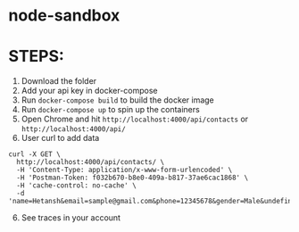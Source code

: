 # node-sandbox

# STEPS:

1. Download the folder
2. Add your api key in docker-compose
3. Run `docker-compose build` to build the docker image
4. Run `docker-compose up` to spin up the containers
5. Open Chrome and hit `http://localhost:4000/api/contacts` or `http://localhost:4000/api/`
6. User curl to add data
```
curl -X GET \
  http://localhost:4000/api/contacts/ \
  -H 'Content-Type: application/x-www-form-urlencoded' \
  -H 'Postman-Token: f032b670-b8e0-409a-b817-37ae6cac1868' \
  -H 'cache-control: no-cache' \
  -d 'name=Hetansh&email=sample@gmail.com&phone=12345678&gender=Male&undefined='
 ```
6. See traces in your account

